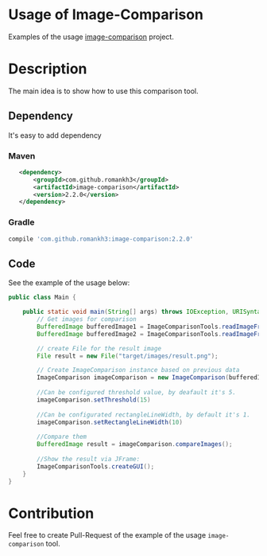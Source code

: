# Usage of Image-Comparison
Examples of the usage [image-comparison](https://github.com/romankh3/image-comparison) project.

# Description
The main idea is to show how to use this comparison tool.

## Dependency
It's easy to add dependency

### Maven
```xml
   <dependency>
       <groupId>com.github.romankh3</groupId>
       <artifactId>image-comparison</artifactId>
       <version>2.2.0</version>
   </dependency>
```

### Gradle
```groovy
compile 'com.github.romankh3:image-comparison:2.2.0'
```

## Code
See the example of the usage below:
```java
public class Main {

    public static void main(String[] args) throws IOException, URISyntaxException {
        // Get images for comparison
        BufferedImage bufferedImage1 = ImageComparisonTools.readImageFromResources("image1.png");
        BufferedImage bufferedImage2 = ImageComparisonTools.readImageFromResources("image2.png");

        // create File for the result image
        File result = new File("target/images/result.png");

        // Create ImageComparison instance based on previous data
        ImageComparison imageComparison = new ImageComparison(bufferedImage1, bufferedImage2, result);
        
        //Can be configured threshold value, by deafault it's 5.
        imageComparison.setThreshold(15)
        
        //Can be configurated rectangleLineWidth, by default it's 1.
        imageComparison.setRectangleLineWidth(10)
        
        //Compare them
        BufferedImage result = imageComparison.compareImages();
        
        //Show the result via JFrame:
        ImageComparisonTools.createGUI();
    }
}
```

# Contribution
Feel free to create Pull-Request of the example of the usage `image-comparison` tool.
